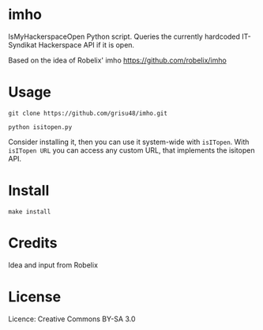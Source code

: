 imho
====

IsMyHackerspaceOpen Python script. Queries the currently
hardcoded IT-Syndikat Hackerspace API if it is open.

Based on the idea of Robelix' imho https://github.com/robelix/imho


Usage
=====

`git clone https://github.com/grisu48/imho.git`

`python isitopen.py`

Consider installing it, then you can use it system-wide with `isITopen`. With `isITopen URL` you can access any custom URL, that implements the isitopen API.

Install
=======

`make install`

Credits
=======

Idea and input from Robelix

License
=======

Licence: Creative Commons BY-SA 3.0 

